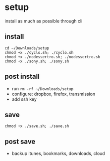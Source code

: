 # setup
install as much as possible through cli

## install
```
cd ~/Downloads/setup
chmod +x ./cyclo.sh; ./cyclo.sh
chmod +x ./nodessertro.sh; ./nodessertro.sh
chmod +x ./sony.sh; ./sony.sh
```

## post install
- run `rm -rf ~/Downloads/setup`
- configure: dropbox, firefox, transmission
- add ssh key

## save
`chmod +x ./save.sh; ./save.sh`

## post save
- backup itunes, bookmarks, downloads, cloud